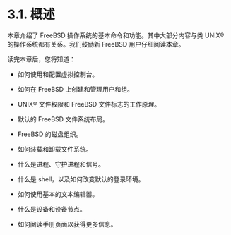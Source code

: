 # 3.1. 概述

本章介绍了 FreeBSD 操作系统的基本命令和功能。其中大部分内容与类 UNIX® 的操作系统都有关系。我们鼓励新 FreeBSD 用户仔细阅读本章。

读完本章后，您将知道：

- 如何使用和配置虚拟控制台。

- 如何在 FreeBSD 上创建和管理用户和组。

- UNIX® 文件权限和 FreeBSD 文件标志的工作原理。

- 默认的 FreeBSD 文件系统布局。

- FreeBSD 的磁盘组织。

- 如何装载和卸载文件系统。

- 什么是进程、守护进程和信号。

- 什么是 shell，以及如何改变默认的登录环境。

- 如何使用基本的文本编辑器。

- 什么是设备和设备节点。

- 如何阅读手册页面以获得更多信息。
